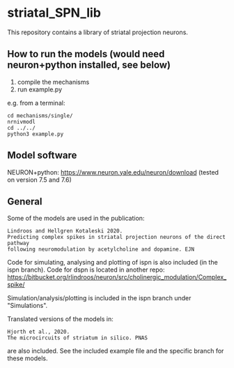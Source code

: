 # striatal_SPN_lib

This repository contains a library of striatal projection neurons.


How to run the models (would need neuron+python installed, see below)
------------------------------------------------------------------------------

1) compile the mechanisms
2) run example.py


e.g. from a terminal:

    cd mechanisms/single/
    nrnivmodl
    cd ../../
    python3 example.py


Model software
------------------------------------------------------------------------------

NEURON+python: https://www.neuron.yale.edu/neuron/download
(tested on version 7.5 and 7.6)


General
------------------------------------------------------------------------------

Some of the models are used in the publication:

    Lindroos and Hellgren Kotaleski 2020. 
    Predicting complex spikes in striatal projection neurons of the direct pathway 
    following neuromodulation by acetylcholine and dopamine. EJN

Code for simulating, analysing and plotting of ispn is also included (in the ispn branch).
Code for dspn is located in another repo:
https://bitbucket.org/rlindroos/neuron/src/cholinergic_modulation/Complex_spike/


Simulation/analysis/plotting is included in the ispn branch under "Simulations".


Translated versions of the models in: 
    
    Hjorth et al., 2020. 
    The microcircuits of striatum in silico. PNAS
    
are also included. See the included example file and the specific branch for these models.
